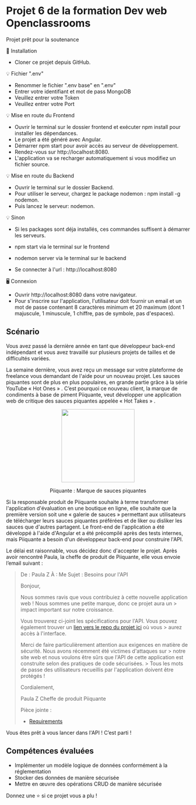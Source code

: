 # Projet 6 de la formation Dev web Openclassrooms

Projet prêt pour la soutenance

🔨 Installation

- Cloner ce projet depuis GitHub.

💡 Fichier ".env"

- Renommer le fichier ".env base" en ".env"
- Entrer votre identifiant et mot de pass MongoDB
- Veuillez entrer votre Token
- Veuillez entrer votre Port

💡 Mise en route du Frontend

- Ouvrir le terminal sur le dossier frontend et exécuter npm install pour
  installer les dépendances.
- Le projet a été généré avec Angular.
- Démarrer npm start pour avoir accès au serveur de développement.
- Rendez-vous sur http://localhost:8080.
- L'application va se recharger automatiquement si vous modifiez un fichier
  source.

💡 Mise en route du Backend

- Ouvrir le terminal sur le dossier Backend.
- Pour utiliser le serveur, chargez le package nodemon : npm install -g nodemon.
- Puis lancez le serveur: nodemon.

💡 Sinon

- Si les packages sont déja installés, ces commandes suffisent à démarrer les
  serveurs.

- npm start via le terminal sur le frontend
- nodemon server via le terminal sur le backend
- Se connecter à l'url : http://localhost:8080

🖥 Connexion

- Ouvrir http://localhost:8080 dans votre navigateur.
- Pour s'inscrire sur l'application, l'utilisateur doit fournir un email et un
  mot de passe contenant 8 caractères minimum et 20 maximum (dont 1 majuscule, 1
  minuscule, 1 chiffre, pas de symbole, pas d'espaces).

## Scénario

Vous avez passé la dernière année en tant que développeur back-end indépendant
et vous avez travaillé sur plusieurs projets de tailles et de difficultés
variées.

La semaine dernière, vous avez reçu un message sur votre plateforme de freelance
vous demandant de l'aide pour un nouveau projet. Les sauces piquantes sont de
plus en plus populaires, en grande partie grâce à la série YouTube « Hot Ones »
. C’est pourquoi ce nouveau client, la marque de condiments à base de piment
Piiquante, veut développer une application web de critique des sauces piquantes
appelée « Hot Takes » .

<p align="center">
 <img src="https://user.oc-static.com/upload/2021/07/29/16275605596354_PiiquanteLogo.png" width="200px"/>
</p>
<p align="center">Piiquante : Marque de sauces piquantes</p>

Si la responsable produit de Piiquante souhaite à terme transformer
l'application d'évaluation en une boutique en ligne, elle souhaite que la
première version soit une « galerie de sauces » permettant aux utilisateurs de
télécharger leurs sauces piquantes préférées et de liker ou disliker les sauces
que d'autres partagent. Le front-end de l'application a été développé à l'aide
d'Angular et a été précompilé après des tests internes, mais Piiquante a besoin
d'un développeur back-end pour construire l'API.

Le délai est raisonnable, vous décidez donc d'accepter le projet. Après avoir
rencontré Paula, la cheffe de produit de Piiquante, elle vous envoie l’email
suivant :

> De : Paula Z À : Me Sujet : Besoins pour l'API
>
> Bonjour,
>
> Nous sommes ravis que vous contribuiez à cette nouvelle application web ! Nous
> sommes une petite marque, donc ce projet aura un > impact important sur notre
> croissance.
>
> Vous trouverez ci-joint les spécifications pour l'API. Vous pouvez également
> trouver un
> [lien vers le repo du projet ici](https://github.com/OpenClassrooms-Student-Center/Web-Developer-P6)
> où vous > aurez accès à l'interface.
>
> Merci de faire particulièrement attention aux exigences en matière de
> sécurité. Nous avons récemment été victimes d'attaques sur > notre site web et
> nous voulons être sûrs que l'API de cette application est construite selon des
> pratiques de code sécurisées. > Tous les mots de passe des utilisateurs
> recueillis par l'application doivent être protégés !
>
> Cordialement,
>
> Paula Z Cheffe de produit Piiquante
>
> Pièce jointe :
>
> - [Requirements](https://s3.eu-west-1.amazonaws.com/course.oc-static.com/projects/DWJ_FR_P6/Requirements_DW_P6.pdf)

Vous êtes prêt à vous lancer dans l'API ! C’est parti !

## Compétences évaluées

- Implémenter un modèle logique de données conformément à la réglementation
- Stocker des données de manière sécurisée
- Mettre en œuvre des opérations CRUD de manière sécurisée

Donnez une ⭐️ si ce projet vous a plu !
